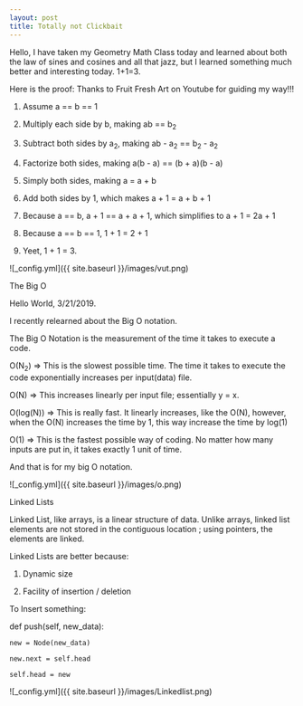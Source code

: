 ```yaml
---
layout: post
title: Totally not Clickbait
---
```

Hello, I have taken my Geometry Math Class today and learned about both the law of sines and cosines and all that jazz, but I learned 
something much better and interesting today. 1+1=3. 

Here is the proof: Thanks to Fruit Fresh Art on Youtube for guiding my way!!!

1) Assume a == b == 1

2) Multiply each side by b, making ab == b<sub>2</sub>

3) Subtract both sides by a<sub>2</sub>, making ab - a<sub>2</sub> == b<sub>2</sub> - a<sub>2</sub>

4) Factorize both sides, making a(b - a) == (b + a)(b - a)

5) Simply both sides, making a = a + b

6) Add both sides by 1, which makes a + 1 = a + b + 1

7) Because a == b, a + 1 == a + a + 1, which simplifies to a + 1 = 2a + 1

8) Because a == b == 1, 1 + 1 = 2 + 1

9) Yeet, 1 + 1 = 3.

![_config.yml]({{ site.baseurl }}/images/vut.png)

The Big O

Hello World, 3/21/2019.

I recently relearned about the Big O notation.

The Big O Notation is the measurement of the time it takes to execute a code.

O(N<sub>2</sub>) => This is the slowest possible time. The time it takes to execute the code exponentially increases per input(data) file.
  
O(N) => This increases linearly per input file; essentially y = x.

O(log(N)) => This is really fast. It linearly increases, like the O(N), however, when the O(N) increases the time by 1, this way increase the time by log(1)

O(1) => This is the fastest possible way of coding. No matter how many inputs are put in, it takes exactly 1 unit of time.

And that is for my big O notation.

![_config.yml]({{ site.baseurl }}/images/o.png)

Linked Lists

Linked List, like arrays, is a linear structure of data. Unlike arrays, linked list elements are not stored in the contiguous location ; using pointers, the elements are linked.

Linked Lists are better because:

  1) Dynamic size 
  
  2) Facility of insertion / deletion

To Insert something:

def push(self, new_data):

    new = Node(new_data) 
    
    new.next = self.head
    
    self.head = new

![_config.yml]({{ site.baseurl }}/images/Linkedlist.png)


    
   



